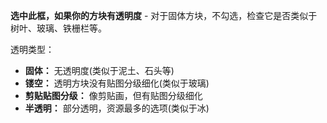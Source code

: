 **选中此框，如果你的方块有透明度** - 对于固体方块，不勾选，检查它是否类似于树叶、玻璃、铁栅栏等。

透明类型：

* **固体：** 无透明度(类似于泥土、石头等)
* **镂空：** 透明方块没有贴图分级细化(类似于玻璃)
* **剪贴贴图分级：** 像剪贴画，但有贴图分级细化
* **半透明：** 部分透明，资源最多的选项(类似于冰)